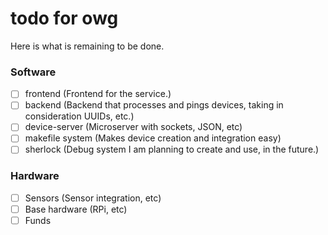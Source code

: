 # todo for owg
Here is what is remaining to be done.

### Software
- [ ] frontend (Frontend for the service.)
- [ ] backend (Backend that processes and pings devices, taking in consideration UUIDs, etc.)
- [ ] device-server (Microserver with sockets, JSON, etc)
- [ ] makefile system (Makes device creation and integration easy)
- [ ] sherlock (Debug system I am planning to create and use, in the future.)

### Hardware
- [ ] Sensors (Sensor integration, etc)
- [ ] Base hardware (RPi, etc)
- [ ] Funds
